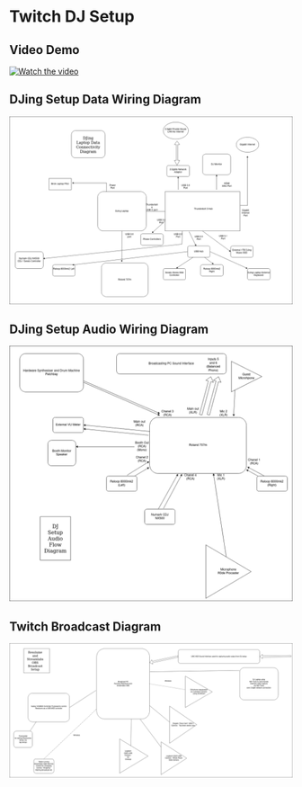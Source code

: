 # Twitch DJ Setup

## Video Demo
[![Watch the video](https://img.youtube.com/vi/4pt2nO5LPyc/0.jpg)](https://www.youtube.com/watch?v=4pt2nO5LPyc)

## DJing Setup Data Wiring Diagram
![alt text](DJDC%20DJing%20Laptop%20Data%20Connectivity%20Diagram.drawio.png "DJing Setup Data Wiring Diagram")

## DJing Setup Audio Wiring Diagram
![alt text](DJDC%20Setup%20Audio%20Flow%20Diagram.drawio.png "DJing Setup Audio Wiring Diagram")

## Twitch Broadcast Diagram
![alt text](DJDC%20Broadcast%20setup.drawio.png "Twitch Broadcast Diagram")
